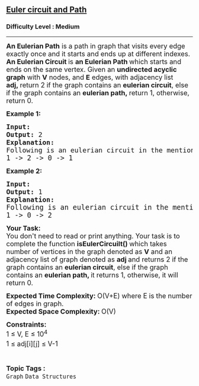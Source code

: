 <h2><a href="https://www.geeksforgeeks.org/problems/euler-circuit-and-path/1">Euler circuit and Path</a></h2><h3>Difficulty Level : Medium</h3><hr><div class="problems_problem_content__Xm_eO"><p><span style="font-size: 18px;"><strong>An Eulerian Path</strong> is a path in graph that visits every edge exactly once and it starts and ends up at different indexes. <strong>An Eulerian Circuit </strong>is <strong>an Eulerian Path </strong>which starts and ends on the same vertex. Given an <strong>undirected acyclic graph</strong> with <strong>V</strong> nodes, and <strong>E</strong> edges, with adjacency list <strong>adj,&nbsp;</strong>return 2 if the graph contains an <strong>eulerian circuit</strong>, else if the graph contains an <strong>eulerian path,&nbsp;</strong>return 1, otherwise, return 0.</span></p>
<p><span style="font-size: 18px;"><strong>Example 1:</strong></span></p>
<pre style="position: relative;"><span style="font-size: 18px;"><strong>Input: 
</strong></span><img src="https://media.geeksforgeeks.org/img-practice/PROD/addEditProblem/700537/Web/Other/c191d733-5295-4e4a-81b7-7a1de77ec269_1685086734.png" alt="">
<strong><span style="font-size: 18px;">Output: </span></strong><span style="font-size: 18px;">2
<strong>Explanation: <br></strong>Following is an eulerian circuit in the mentioned graph<strong><br></strong></span><span style="font-size: 14pt;">1 -&gt; 2 -&gt; 0 -&gt; 1</span><div class="open_grepper_editor" title="Edit &amp; Save To Grepper"></div></pre>
<p><span style="font-size: 18px;"><strong>Example 2:</strong></span></p>
<pre style="position: relative;"><span style="font-size: 18px;"><strong>Input: </strong>
</span><img src="https://media.geeksforgeeks.org/img-practice/PROD/addEditProblem/700537/Web/Other/c5419f69-5051-4865-aabe-4898ff1c92f3_1685086735.png" alt="">
<strong><span style="font-size: 18px;">Output: </span></strong><span style="font-size: 18px;">1
<strong>Explanation: <br></strong></span><span style="font-size: 14pt;">Following is an eulerian circuit in the mentioned graph<br>1 -&gt; 0 -&gt; 2</span><div class="open_grepper_editor" title="Edit &amp; Save To Grepper"></div></pre>
<p><span style="font-size: 18px;"><strong>Your Task:</strong><br>You don't need to read or print anything. Your task is to complete the function <strong>isEulerCircuilt()&nbsp;</strong>which takes number of vertices in the graph denoted as <strong>V</strong> and an adjacency list of graph denoted as <strong>adj </strong>and&nbsp;</span><span style="font-size: 18px;">returns 2 if the graph contains an&nbsp;</span><strong style="font-size: 18px;">eulerian circuit</strong><span style="font-size: 18px;">, else if the graph contains an&nbsp;</span><strong style="font-size: 18px;">eulerian path, </strong><span style="font-size: 18px;">it returns 1, otherwise, it will return 0.</span></p>
<p><span style="font-size: 18px;"><strong>Expected Time Complexity:&nbsp;</strong>O(V+E) where E is the number of edges in graph.<br><strong>Expected Space Complexity:&nbsp;</strong>O(V)</span></p>
<p><span style="font-size: 18px;"><strong>Constraints:</strong><br>1 ≤ V, E ≤ 10<sup>4<br></sup>1 ≤ adj[i][j] ≤ V-1<sup><br></sup></span></p></div><br><p><span style=font-size:18px><strong>Topic Tags : </strong><br><code>Graph</code>&nbsp;<code>Data Structures</code>&nbsp;